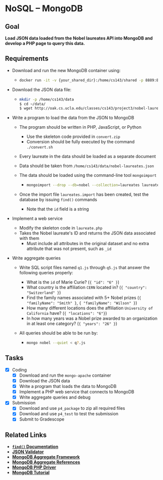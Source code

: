 # NoSQL – MongoDB

## Goal

**Load JSON data loaded from the Nobel laureates API into MongoDB and develop a PHP page to query this data.**

## Requirements

- Download and run the new MongoDB container using:

  - ```bash
    docker run -it -v {your_shared_dir}:/home/cs143/shared -p 8889:80 --name mongo-apache junghoo/mongo-apache
    ```

- Download the JSON data file:

  - ```bash
    mkdir -p /home/cs143/data
    $ cd ~/data/
    $ wget http://oak.cs.ucla.edu/classes/cs143/project3/nobel-laureates.json
    ```

- Write a program to load the data from the JSON to MongoDB

  - The program should be written in PHP, JavaScript, or Python

    - Use the skeleton code provided in `convert.zip`
    - Conversion should be fully executed by the command `./convert.sh`

  - Every laureate in the data should be loaded as a separate document

  - Data should be taken from `/home/cs143/data/nobel-laureates.json`

  - The data should be loaded using the command-line tool `mongoimport`

    - ```bash
      mongoimport --drop --db=nobel --collection=laureates laureates.import
      ```

  - Once the import file `laureates.import` has been created, test the database by issuing `find()` commands

    - Note that the `id` field is a string

- Implement a web service

  - Modify the skeleton code in `laureate.php`
  - Takes the Nobel laureate's ID and returns the JSON data associated with them
    - Must include all attributes in the original dataset and no extra attribute that was not present, such as `_id`

- Write aggregate queries

  - Write SQL script files named `q1.js` through `q5.js` that answer the following queries properly:

    - What is the `id` of Marie Curie? (`{ "id": "6" }`)
    - What country is the affiliation `CERN` located in? (`{ "country": "Switzerland" }`)
    - Find the family names associated with 5+ Nobel prizes (`{ "familyName": "Smith" }`, `{ "familyName": "Wilson" }`)
    - How many different locations does the affiliation `University of California` have? (`{ "locations": "6"}`)
    - In how many years was a Nobel prize awarded to an organization in at least one category? (`{ "years": "26" }`)

  - All queries should be able to be run by:

    - ```bash
      mongo nobel --quiet < q?.js
      ```

      

## Tasks

- [x] Coding
  - [x] Download and run the `mongo-apache` container
  - [x] Download the JSON data
  - [x] Write a program that loads the data to MongoDB
  - [x] Implement a PHP web service that connects to MongoDB
  - [x] Write aggregate queries and debug
- [x] Submission
  - [x] Download and use `p4_package` to zip all required files
  - [x]  Download and use `p4_test` to test the submission
  - [x] Submit to Gradescope

## Related Links

- **[`find()` Documentation](https://docs.mongodb.com/v4.4/tutorial/query-documents/)**
- **[JSON Validator](https://jsonlint.com/)**
- **[MongoDB Aggregate Framework](https://studio3t.com/knowledge-base/articles/mongodb-aggregation-framework/)**
- **[MongoDB Aggregate References](https://docs.mongodb.com/v4.4/reference/aggregation/)**
- **[MongoDB PHP Driver](https://oak.cs.ucla.edu/classes/cs143/project4/php-mongodb.html)**
- **[MongoDB Tutorial](https://www.tutorialspoint.com/mongodb/index.htm)**